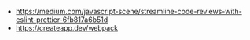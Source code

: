 * https://medium.com/javascript-scene/streamline-code-reviews-with-eslint-prettier-6fb817a6b51d
* https://createapp.dev/webpack
